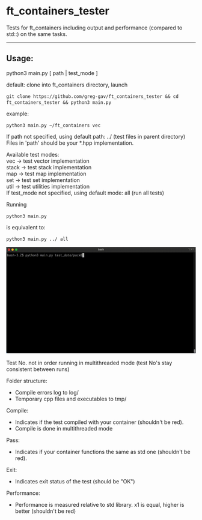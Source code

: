 # ft_containers_tester
Tests for ft_containers including output and performance (compared to std::) on the same tasks.

---
Usage:
---

python3 main.py [ path | test_mode ]

default: clone into ft_containers directory, launch
```
git clone https://github.com/greg-gav/ft_containers_tester && cd ft_containers_tester && python3 main.py
```

example:
```
python3 main.py ~/ft_containers vec
```
If path not specified, using default path: ../ (test files in parent directory)  
Files in 'path' should be your *.hpp implementation.

Available test modes:  
vec -> test vector implementation  
stack -> test stack implementation  
map -> test map implementation  
set -> test set implementation  
util -> test utilities implementation   
If test_mode not specified, using default mode: all (run all tests)

Running
```
python3 main.py 
```
is equivalent to: 
```
python3 main.py ../ all 
```

![run_preview](https://github.com/greg-gav/ft_containers_tester/blob/main/sample_run.gif)

Test No. not in order running in multithreaded mode (test No's stay consistent between runs)

Folder structure:
- Compile errors log to log/
- Temporary cpp files and executables to tmp/


Compile:
- Indicates if the test compiled with your container (shouldn't be red).
- Compile is done in multithreaded mode

Pass:
- Indicates if your container functions the same as std one (shouldn't be red).

Exit:
- Indicates exit status of the test (should be "OK")

Performance:
- Performance is measured relative to std library. x1 is equal, higher is better (shouldn't be red)
